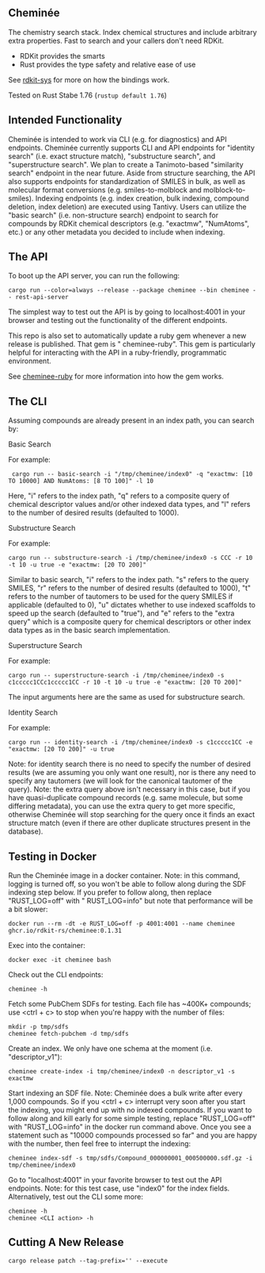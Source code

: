 Cheminée
---

The chemistry search stack. Index chemical structures and include arbitrary extra properties. Fast to search and your
callers don't need RDKit.

* RDKit provides the smarts
* Rust provides the type safety and relative ease of use

See [rdkit-sys](https://github.com/tureus/rdkit-sys) for more on how the bindings work.

Tested on Rust Stabe 1.76 (`rustup default 1.76`)

Intended Functionality
---

Cheminée is intended to work via CLI (e.g. for diagnostics) and API endpoints. Cheminée currently supports CLI and API
endpoints for "identity search" (i.e. exact structure match), "substructure search", and "superstructure search". We
plan to create a Tanimoto-based "similarity search" endpoint in the near future. Aside from structure searching, the API
also supports endpoints for standardization
of SMILES in bulk, as well as molecular format conversions (e.g. smiles-to-molblock and molblock-to-smiles). Indexing
endpoints (e.g. index creation, bulk indexing, compound deletion, index deletion) are
executed using Tantivy. Users can utilize the "basic search" (i.e. non-structure search) endpoint to search for
compounds by RDKit chemical descriptors (e.g. "exactmw", "NumAtoms",
etc.) or any other metadata you decided to include when indexing.

The API
---

To boot up the API server, you can run the following:

    cargo run --color=always --release --package cheminee --bin cheminee -- rest-api-server

The simplest way to test out the API is by going to localhost:4001 in your browser and testing out the
functionality of the different endpoints.

This repo is also set to automatically update a ruby gem whenever a new release is published. That gem is "
cheminee-ruby".
This gem is particularly helpful for interacting with the API in a ruby-friendly, programmatic environment.

See [cheminee-ruby](https://github.com/rdkit-rs/cheminee-ruby) for more information into how the gem works.

The CLI
---

Assuming compounds are already present in an index path, you can search by:

Basic Search

For example:

     cargo run -- basic-search -i "/tmp/cheminee/index0" -q "exactmw: [10 TO 10000] AND NumAtoms: [8 TO 100]" -l 10

Here, "i" refers to the index path, "q" refers to a composite query of chemical descriptor values and/or other indexed
data types, and "l" refers to the number of desired results (defaulted to 1000).

Substructure Search

For example:

    cargo run -- substructure-search -i /tmp/cheminee/index0 -s CCC -r 10 -t 10 -u true -e "exactmw: [20 TO 200]"

Similar to basic search, "i" refers to the index path. "s" refers to the query SMILES, "r" refers to the number of
desired results (defaulted to 1000), "t" refers to the number of tautomers to be used for the query SMILES if
applicable (defaulted to 0), "u" dictates whether to use indexed scaffolds to speed up the search (defaulted to "true"),
and "e" refers to the "extra query" which is a composite query for chemical descriptors or other index data types as in
the basic search implementation.

Superstructure Search

For example:

    cargo run -- superstructure-search -i /tmp/cheminee/index0 -s c1ccccc1CCc1ccccc1CC -r 10 -t 10 -u true -e "exactmw: [20 TO 200]"

The input arguments here are the same as used for substructure search.

Identity Search

For example:

    cargo run -- identity-search -i /tmp/cheminee/index0 -s c1ccccc1CC -e "exactmw: [20 TO 200]" -u true

Note: for identity search there is no need to specify the number of desired results (we are assuming you only want one
result), nor is there any need to specify any tautomers (we will look for the canonical tautomer of the query). Note:
the extra query above isn't necessary in this case, but if you have quasi-duplicate compound records (e.g. same
molecule, but some differing metadata), you can use the extra query to get more specific, otherwise Cheminée will stop
searching for the query once it finds an exact structure match (even if there are other duplicate structures present in
the
database).

Testing in Docker
---

Run the Cheminée image in a docker container. Note: in this command, logging is turned off, so you won't be able to
follow along during the SDF indexing step below. If you prefer to follow along, then replace "RUST_LOG=off" with "
RUST_LOG=info" but note that performance will be a bit slower:

    docker run --rm -dt -e RUST_LOG=off -p 4001:4001 --name cheminee ghcr.io/rdkit-rs/cheminee:0.1.31

Exec into the container:

    docker exec -it cheminee bash

Check out the CLI endpoints:

    cheminee -h

Fetch some PubChem SDFs for testing. Each file has ~400K+ compounds; use <ctrl + c> to stop when you're happy with
the number of files:

    mkdir -p tmp/sdfs
    cheminee fetch-pubchem -d tmp/sdfs

Create an index. We only have one schema at the moment (i.e. "descriptor_v1"):

    cheminee create-index -i tmp/cheminee/index0 -n descriptor_v1 -s exactmw

Start indexing an SDF file. Note: Cheminée does a bulk write after every 1,000 compounds. So if you <ctrl + c>
interrupt
very soon after you start the indexing, you might end up with no indexed compounds. If you want to follow along and kill
early for some simple testing, replace "RUST_LOG=off" with "RUST_LOG=info" in the docker run command above. Once you see
a
statement such as "10000 compounds processed so far" and you are happy with the number, then feel free to interrupt the
indexing:

    cheminee index-sdf -s tmp/sdfs/Compound_000000001_000500000.sdf.gz -i tmp/cheminee/index0

Go to "localhost:4001" in your favorite browser to test out the API endpoints. Note: for this test case, use "index0"
for the index
fields. Alternatively, test out the CLI some more:

    cheminee -h
    cheminee <CLI action> -h

Cutting A New Release
---

    cargo release patch --tag-prefix='' --execute
